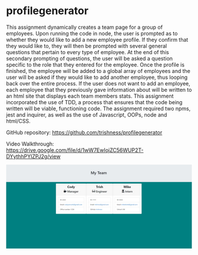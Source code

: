 # profilegenerator

This assignment dynamically creates a team page for a group of employees. Upon running the code in node, the user is prompted as to whether they would like to add a new employee profile. If they confirm that they would like to, they will then be prompted with several general questions that pertain to every type of employee. At the end of this secondary prompting of questions, the user will be asked a question specific to the role that they entered for the employee. Once the profile is finished, the employee will be added to a global array of employees and the user will be asked if they would like to add another employee, thus looping back over the entire process. If the user does not want to add an employee, each employee that they previously gave information about will be written to an html site that displays each team members stats. This assignment incorporated the use of TDD, a process that ensures that the code being written will be viable, functioning code. The assignment required two npms, jest and inquirer, as well as the use of Javascript, OOPs, node and html/CSS.

GitHub repository:
https://github.com/trishness/profilegenerator

Video Walkthrough:
https://drive.google.com/file/d/1wW7EwIojZC56WUP2T-DYythhPYlZPJ2g/view

![alt text](./profilegenerator.jpg?raw=true)